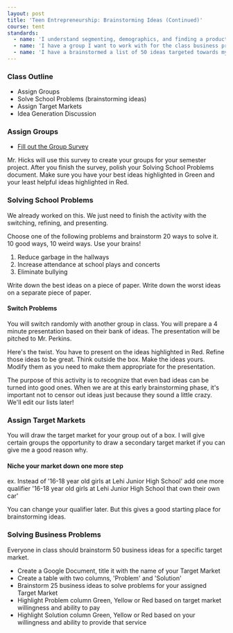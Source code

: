 ```yaml
---
layout: post
title: 'Teen Entrepreneurship: Brainstorming Ideas (Continued)'
course: tent
standards:
  - name: 'I understand segmenting, demographics, and finding a product-market fit'
  - name: 'I have a group I want to work with for the class business project'
  - name: 'I have a brainstormed a list of 50 ideas targeted towards my assigned market'
---
```


### Class Outline

* Assign Groups
* Solve School Problems (brainstorming ideas)
* Assign Target Markets
* Idea Generation Discussion

### Assign Groups

* [Fill out the Group Survey](https://docs.google.com/a/alpinedistrict.org/forms/d/1lVl6_zzRYXadRdd9TSskZ2IVbv-rtkMRi7WMXbNovgw/viewform?usp=send_form)

Mr. Hicks will use this survey to create your groups for your semester project. After you finish the survey, polish your Solving School Problems document. Make sure you have your best ideas highlighted in Green and your least helpful ideas highlighted in Red.

### Solving School Problems

<p class="message">We already worked on this. We just need to finish the activity with the switching, refining, and presenting.</p>

Choose one of the following problems and brainstorm 20 ways to solve it. 10 good ways, 10 weird ways. Use your brains!

1. Reduce garbage in the hallways
2. Increase attendance at school plays and concerts
3. Eliminate bullying

Write down the best ideas on a piece of paper. Write down the worst ideas on a separate piece of paper.

#### Switch Problems

You will switch randomly with another group in class. You will prepare a 4 minute presentation based on their bank of ideas. The presentation will be pitched to Mr. Perkins.

Here's the twist. You have to present on the ideas highlighted in Red. Refine those ideas to be great. Think outside the box. Make the ideas yours. Modify them as you need to make them appropriate for the presentation.

<p class="message">The purpose of this activity is to recognize that even bad ideas can be turned into good ones. When we are at this early brainstorming phase, it's important not to censor out ideas just because they sound a little crazy. We'll edit our lists later!</p>

### Assign Target Markets

You will draw the target market for your group out of a box. I will give certain groups the opportunity to draw a secondary target market if you can give me a good reason why.

#### Niche your market down one more step
ex. Instead of '16-18 year old girls at Lehi Junior High School' add one more qualifier '16-18 year old girls at Lehi Junior High School that own their own car'

You can change your qualifier later. But this gives a good starting place for brainstorming ideas.

### Solving Business Problems

Everyone in class should brainstorm 50 business ideas for a specific target market.

* Create a Google Document, title it with the name of your Target Market
* Create a table with two columns, 'Problem' and 'Solution'
* Brainstorm 25 business ideas to solve problems for your assigned Target Market
* Highlight Problem column Green, Yellow or Red based on target market willingness and ability to pay
* Highlight Solution column Green, Yellow or Red based on your willingness and ability to provide that service